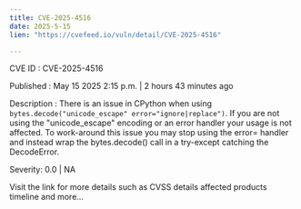 ```yaml
---
title: CVE-2025-4516
date: 2025-5-15
lien: "https://cvefeed.io/vuln/detail/CVE-2025-4516"

---
```


CVE ID : CVE-2025-4516

Published :  May 15
2025
2:15 p.m. | 2 hours
43 minutes ago

Description : There is an issue in CPython when using `bytes.decode("unicode_escape"
error="ignore|replace")`. If you are not using the "unicode_escape" encoding or an error handler your usage is not affected. To work-around this issue you may stop using the error= handler and instead wrap the bytes.decode() call in a try-except catching the DecodeError.

Severity: 0.0 | NA

Visit the link for more details
such as CVSS details
affected products
timeline
and more...
